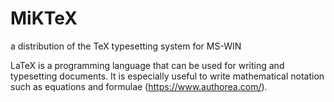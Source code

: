 # MiKTeX
a distribution of the TeX typesetting system for MS-WIN

LaTeX is a programming language that can be used for writing and typesetting documents. It is especially useful to write mathematical notation such as equations and formulae (https://www.authorea.com/).
